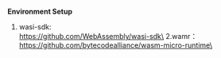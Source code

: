  **Environment Setup** 
1. wasi-sdk:\
https://github.com/WebAssembly/wasi-sdk\
2.wamr：\
https://github.com/bytecodealliance/wasm-micro-runtime\
